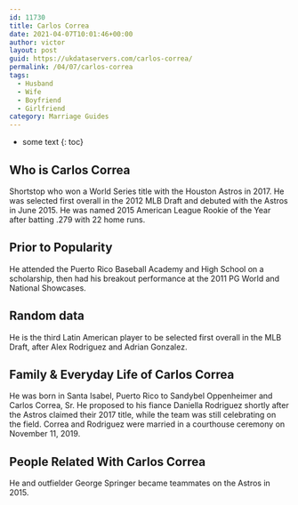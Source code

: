 ```yaml
---
id: 11730
title: Carlos Correa
date: 2021-04-07T10:01:46+00:00
author: victor
layout: post
guid: https://ukdataservers.com/carlos-correa/
permalink: /04/07/carlos-correa
tags:
  - Husband
  - Wife
  - Boyfriend
  - Girlfriend
category: Marriage Guides
---
```


* some text
{: toc}


## Who is Carlos Correa



Shortstop who won a World Series title with the Houston Astros in 2017. He was selected first overall in the 2012 MLB Draft and debuted with the Astros in June 2015. He was named 2015 American League Rookie of the Year after batting .279 with 22 home runs. 

                
                
                
## Prior to Popularity



He attended the Puerto Rico Baseball Academy and High School on a scholarship, then had his breakout performance at the 2011 PG World and National Showcases. 

                
                
                
## Random data



He is the third Latin American player to be selected first overall in the MLB Draft, after Alex Rodriguez and Adrian Gonzalez.

                
                
                
## Family & Everyday Life of Carlos Correa



He was born in Santa Isabel, Puerto Rico to Sandybel Oppenheimer and Carlos Correa, Sr. He proposed to his fiance Daniella Rodriguez shortly after the Astros claimed their 2017 title, while the team was still celebrating on the field. Correa and Rodriguez were married in a courthouse ceremony on November 11, 2019.

                
                
                
## People Related With Carlos Correa



He and outfielder George Springer became teammates on the Astros in 2015.

                
              
            
          
          
          